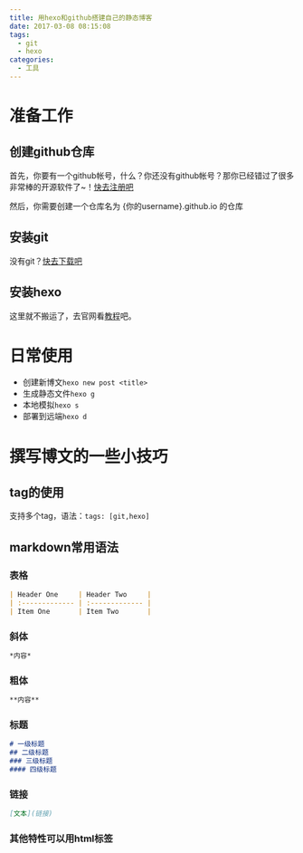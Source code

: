 ```yaml
---
title: 用hexo和github搭建自己的静态博客
date: 2017-03-08 08:15:08
tags: 
  - git
  - hexo
categories: 
  - 工具
---
```

# 准备工作
## 创建github仓库
首先，你要有一个github帐号，什么？你还没有github帐号？那你已经错过了很多非常棒的开源软件了~！[快去注册吧](http://github.com)

然后，你需要创建一个仓库名为 {你的username}.github.io 的仓库
## 安装git
没有git？[快去下载吧](http://git-scm.org)
## 安装hexo
这里就不搬运了，去官网看[教程](https://hexo.io)吧。
# 日常使用
- 创建新博文`hexo new post <title>`
- 生成静态文件`hexo g`
- 本地模拟`hexo s`
- 部署到远端`hexo d`

# 撰写博文的一些小技巧
## tag的使用
支持多个tag，语法：`tags: [git,hexo]`
## markdown常用语法
### 表格
```markdown
| Header One     | Header Two     |
| :------------- | :------------- |
| Item One       | Item Two       |
```
### 斜体
```markdown
*内容*
```
### 粗体
```markdown
**内容**
```
### 标题
```markdown
# 一级标题
## 二级标题
### 三级标题
#### 四级标题
```
### 链接
```markdown
[文本](链接)
```
### 其他特性可以用html标签
